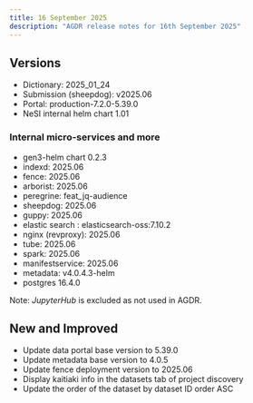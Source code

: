 ```yaml
---
title: 16 September 2025
description: "AGDR release notes for 16th September 2025"
---
```


## Versions

- Dictionary: 2025_01_24
- Submission (sheepdog): v2025.06
- Portal: production-7.2.0-5.39.0
- NeSI internal helm chart 1.01


### Internal micro-services and more

- gen3-helm chart 0.2.3
- indexd: 2025.06
- fence: 2025.06
- arborist: 2025.06
- peregrine: feat_jq-audience
- sheepdog: 2025.06
- guppy: 2025.06
- elastic search : elasticsearch-oss:7.10.2
- nginx (revproxy): 2025.06
- tube: 2025.06
- spark: 2025.06
- manifestservice: 2025.06
- metadata: v4.0.4.3-helm
- postgres 16.4.0

Note: *JupyterHub* is excluded as not used in AGDR.

## New and Improved
  
- Update data portal base version to 5.39.0
- Update metadata base version to 4.0.5
- Update fence deployment version to 2025.06
- Display kaitiaki info in the datasets tab of project discovery
- Update the order of the dataset by dataset ID order ASC 
